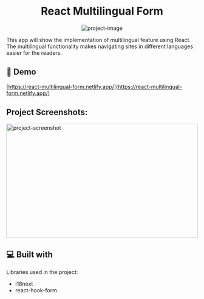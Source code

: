 <h1 align="center" id="title">React Multilingual Form</h1>

<p align="center"><img src="https://socialify.git.ci/namitkumarsingh97/multilingual-react-form/image?language=1&amp;name=1&amp;owner=1&amp;theme=Light" alt="project-image"></p>

<p id="description">This app will show the implementation of multilingual feature using React. The multilingual functionality makes navigating sites in different languages easier for the readers.</p>

<h2>🚀 Demo</h2>

[https://react-multilingual-form.netlify.app/](https://react-multilingual-form.netlify.app/)

<h2>Project Screenshots:</h2>

<img src="https://api.pikwy.com/web/6640919aaedc7544476b3fbc.jpg" alt="project-screenshot" width="100%" height="300/">

<h2>💻 Built with</h2>

Libraries used in the project:

- i18next
- react-hook-form
